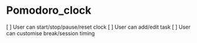 # Pomodoro_clock
[ ] User can start/stop/pause/reset clock
[ ] User can add/edit task 
[ ] User can customise break/session timing 
